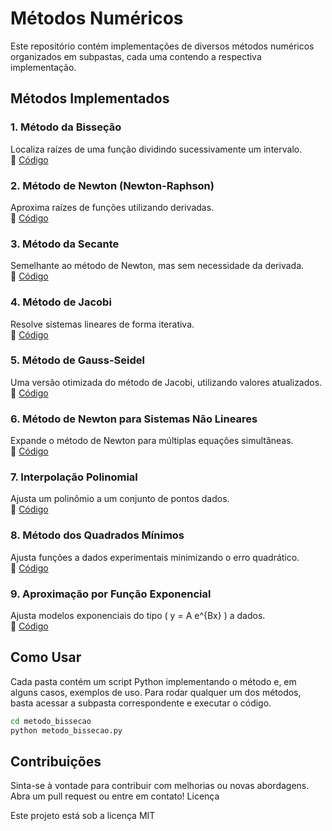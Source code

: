 # Métodos Numéricos

Este repositório contém implementações de diversos métodos numéricos organizados em subpastas, cada uma contendo a respectiva implementação.

## Métodos Implementados

### 1. Método da Bisseção
Localiza raízes de uma função dividindo sucessivamente um intervalo.  
📂 [Código](./metodo_bissecao/)

### 2. Método de Newton (Newton-Raphson)
Aproxima raízes de funções utilizando derivadas.  
📂 [Código](./metodo_newton/)

### 3. Método da Secante
Semelhante ao método de Newton, mas sem necessidade da derivada.  
📂 [Código](./metodo_secante/)

### 4. Método de Jacobi
Resolve sistemas lineares de forma iterativa.  
📂 [Código](./metodo_jacobi/)

### 5. Método de Gauss-Seidel
Uma versão otimizada do método de Jacobi, utilizando valores atualizados.  
📂 [Código](./metodo_gauss_seidel/)

### 6. Método de Newton para Sistemas Não Lineares
Expande o método de Newton para múltiplas equações simultâneas.  
📂 [Código](./metodo_newton_sistemas/)

### 7. Interpolação Polinomial
Ajusta um polinômio a um conjunto de pontos dados.  
📂 [Código](./interpolacao_polinomial/)

### 8. Método dos Quadrados Mínimos
Ajusta funções a dados experimentais minimizando o erro quadrático.  
📂 [Código](./quadrados_minimos/)

### 9. Aproximação por Função Exponencial
Ajusta modelos exponenciais do tipo \( y = A e^{Bx} \) a dados.  
📂 [Código](./aproximacao_exponencial/)

## Como Usar
Cada pasta contém um script Python implementando o método e, em alguns casos, exemplos de uso. Para rodar qualquer um dos métodos, basta acessar a subpasta correspondente e executar o código.

```bash
cd metodo_bissecao
python metodo_bissecao.py
```

## Contribuições
Sinta-se à vontade para contribuir com melhorias ou novas abordagens. Abra um pull request ou entre em contato!
Licença

Este projeto está sob a licença MIT